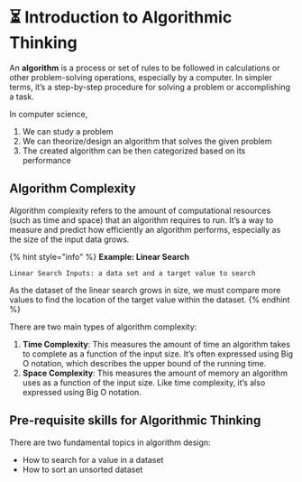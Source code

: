 # ⏳ Introduction to Algorithmic Thinking

An **algorithm** is a process or set of rules to be followed in calculations or other problem-solving operations, especially by a computer. In simpler terms, it’s a step-by-step procedure for solving a problem or accomplishing a task.

In computer science,

1. We can study a problem
2. We can theorize/design an algorithm that solves the given problem
3. The created algorithm can be then categorized based on its performance

## Algorithm Complexity

Algorithm complexity refers to the amount of computational resources (such as time and space) that an algorithm requires to run. It’s a way to measure and predict how efficiently an algorithm performs, especially as the size of the input data grows.

{% hint style="info" %}
**Example: Linear Search**

`Linear Search Inputs: a data set and a target value to search`

As the dataset of the linear search grows in size, we must compare more values to find the location of the target value within the dataset.
{% endhint %}

There are two main types of algorithm complexity:

1. **Time Complexity**: This measures the amount of time an algorithm takes to complete as a function of the input size. It’s often expressed using Big O notation, which describes the upper bound of the running time.
2. **Space Complexity**: This measures the amount of memory an algorithm uses as a function of the input size. Like time complexity, it’s also expressed using Big O notation.

## Pre-requisite skills for Algorithmic Thinking

There are two fundamental topics in algorithm design:

* How to search for a value in a dataset
* How to sort an unsorted dataset
